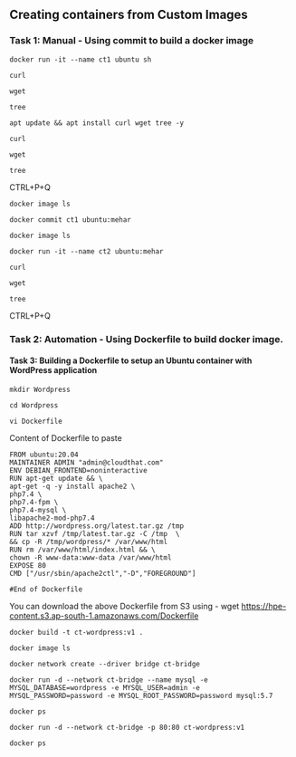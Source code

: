 ## Creating containers from Custom Images
### Task 1: Manual - Using commit to build a docker image
```
docker run -it --name ct1 ubuntu sh
```
```
curl
```
```
wget
```
```
tree
```
```
apt update && apt install curl wget tree -y
```
```
curl
```
```
wget
```
```
tree
```
CTRL+P+Q
```
docker image ls
```
```
docker commit ct1 ubuntu:mehar
```
```
docker image ls
```
```
docker run -it --name ct2 ubuntu:mehar
```
```
curl
```
```
wget
```
```
tree
```
CTRL+P+Q


### Task 2: Automation - Using Dockerfile to build docker image.

#### Task 3: Building a Dockerfile to setup an Ubuntu container with WordPress application

```
mkdir Wordpress
```
```
cd Wordpress
```
```
vi Dockerfile
```
Content of Dockerfile to paste
```
FROM ubuntu:20.04
MAINTAINER ADMIN "admin@cloudthat.com"
ENV DEBIAN_FRONTEND=noninteractive
RUN apt-get update && \
apt-get -q -y install apache2 \
php7.4 \
php7.4-fpm \
php7.4-mysql \
libapache2-mod-php7.4
ADD http://wordpress.org/latest.tar.gz /tmp
RUN tar xzvf /tmp/latest.tar.gz -C /tmp  \
&& cp -R /tmp/wordpress/* /var/www/html
RUN rm /var/www/html/index.html && \
chown -R www-data:www-data /var/www/html
EXPOSE 80
CMD ["/usr/sbin/apache2ctl","-D","FOREGROUND"]

#End of Dockerfile
```
You can download the above Dockerfile from S3 using - wget https://hpe-content.s3.ap-south-1.amazonaws.com/Dockerfile
```
docker build -t ct-wordpress:v1 .
```
```
docker image ls
```
```
docker network create --driver bridge ct-bridge
```
```
docker run -d --network ct-bridge --name mysql -e MYSQL_DATABASE=wordpress -e MYSQL_USER=admin -e MYSQL_PASSWORD=password -e MYSQL_ROOT_PASSWORD=password mysql:5.7
```
```
docker ps
```
```
docker run -d --network ct-bridge -p 80:80 ct-wordpress:v1
```
```
docker ps
```
